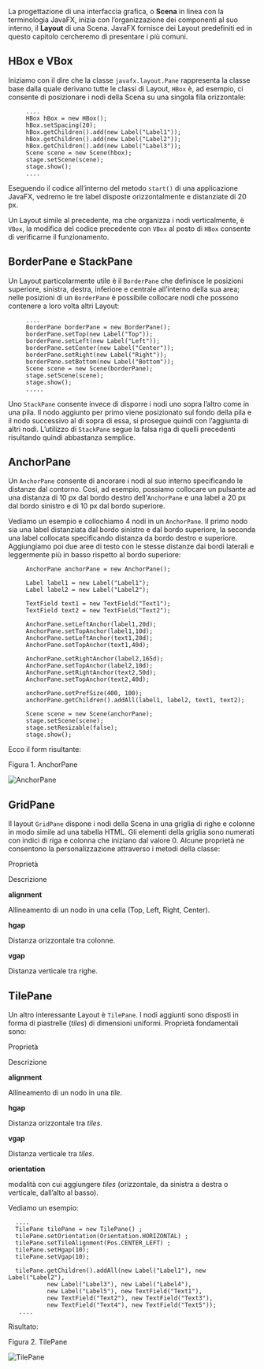 La progettazione di una interfaccia grafica, o **Scena** in linea con la terminologia JavaFX, inizia con l’organizzazione dei componenti al suo interno, il **Layout** di una Scena. JavaFX fornisce dei Layout predefiniti ed in questo capitolo cercheremo di presentare i più comuni.

HBox e VBox
-----------

Iniziamo con il dire che la classe `javafx.layout.Pane` rappresenta la classe base dalla quale derivano tutte le classi di Layout, `HBox` è, ad esempio, ci consente di posizionare i nodi della Scena su una singola fila orizzontale:

         ....
         HBox hBox = new HBox();
         hBox.setSpacing(20);
         hBox.getChildren().add(new Label("Label1"));
         hBox.getChildren().add(new Label("Label2"));
         hBox.getChildren().add(new Label("Label3"));
         Scene scene = new Scene(hbox);
         stage.setScene(scene);
         stage.show();
         ....
        

Eseguendo il codice all’interno del metodo `start()` di una applicazione JavaFX, vedremo le tre label disposte orizzontalmente e distanziate di 20 px.

Un Layout simile al precedente, ma che organizza i nodi verticalmente, è `VBox`, la modifica del codice precedente con `VBox` al posto di `HBox` consente di verificarne il funzionamento.

BorderPane e StackPane
----------------------

Un Layout particolarmente utile è il `BorderPane` che definisce le posizioni superiore, sinistra, destra, inferiore e centrale all’interno della sua area; nelle posizioni di un `BorderPane` è possibile collocare nodi che possono contenere a loro volta altri Layout:

         ....
         BorderPane borderPane = new BorderPane();
         borderPane.setTop(new Label("Top"));
         borderPane.setLeft(new Label("Left"));
         borderPane.setCenter(new Label("Center"));
         borderPane.setRight(new Label("Right"));
         borderPane.setBottom(new Label("Bottom"));
         Scene scene = new Scene(borderPane);
         stage.setScene(scene);
         stage.show();
         .....
         

Uno `StackPane` consente invece di disporre i nodi uno sopra l’altro come in una pila. Il nodo aggiunto per primo viene posizionato sul fondo della pila e il nodo successivo al di sopra di essa, si prosegue quindi con l’aggiunta di altri nodi. L’utilizzo di `StackPane` segue la falsa riga di quelli precedenti risultando quindi abbastanza semplice.

AnchorPane
----------

Un `AnchorPane` consente di ancorare i nodi al suo interno specificando le distanze dal contorno. Cosi, ad esempio, possiamo collocare un pulsante ad una distanza di 10 px dal bordo destro dell’`AnchorPane` e una label a 20 px dal bordo sinistro e di 10 px dal bordo superiore.

Vediamo un esempio e collochiamo 4 nodi in un `AnchorPane`. Il primo nodo sia una label distanziata dal bordo sinistro e dal bordo superiore, la seconda una label collocata specificando distanza da bordo destro e superiore. Aggiungiamo poi due aree di testo con le stesse distanze dai bordi laterali e leggermente più in basso rispetto al bordo superiore:

         AnchorPane anchorPane = new AnchorPane();
         
         Label label1 = new Label("Label1");
         Label label2 = new Label("Label2");
         
         TextField text1 = new TextField("Text1");
         TextField text2 = new TextField("Text2");
         
         AnchorPane.setLeftAnchor(label1,20d);
         AnchorPane.setTopAnchor(label1,10d);
         AnchorPane.setLeftAnchor(text1,20d);
         AnchorPane.setTopAnchor(text1,40d);
         
         AnchorPane.setRightAnchor(label2,165d);
         AnchorPane.setTopAnchor(label2,10d);
         AnchorPane.setRightAnchor(text2,50d);
         AnchorPane.setTopAnchor(text2,40d);
         
         anchorPane.setPrefSize(400, 100);
         anchorPane.getChildren().addAll(label1, label2, text1, text2);
         
         Scene scene = new Scene(anchorPane);
         stage.setScene(scene);
         stage.setResizable(false);
         stage.show();
        

Ecco il form risultante:

Figura 1. AnchorPane

![AnchorPane](http://www.html.it/wp-content/uploads/2017/04/anchorpane.png)

GridPane
--------

Il layout `GridPane` dispone i nodi della Scena in una griglia di righe e colonne in modo simile ad una tabella HTML. Gli elementi della griglia sono numerati con indici di riga e colonna che iniziano dal valore 0. Alcune proprietà ne consentono la personalizzazione attraverso i metodi della classe:

Proprietà

Descrizione

**alignment**

Allineamento di un nodo in una cella (Top, Left, Right, Center).

**hgap**

Distanza orizzontale tra colonne.

**vgap**

Distanza verticale tra righe.

TilePane
--------

Un altro interessante Layout è `TilePane`. I nodi aggiunti sono disposti in forma di piastrelle (_tiles_) di dimensioni uniformi. Proprietà fondamentali sono:

Proprietà

Descrizione

**alignment**

Allineamento di un nodo in una _tile_.

**hgap**

Distanza orizzontale tra _tiles_.

**vgap**

Distanza verticale tra _tiles_.

**orientation**

modalità con cui aggiungere _tiles_ (orizzontale, da sinistra a destra o verticale, dall’alto al basso).

Vediamo un esempio:

      ....
      TilePane tilePane = new TilePane() ;   
      tilePane.setOrientation(Orientation.HORIZONTAL) ; 
      tilePane.setTileAlignment(Pos.CENTER_LEFT) ; 
      tilePane.setHgap(10);
      tilePane.setVgap(10);
      
      tilePane.getChildren().addAll(new Label("Label1"), new Label("Label2"), 
               new Label("Label3"), new Label("Label4"),
               new Label("Label5"), new TextField("Text1"), 
               new TextField("Text2"), new TextField("Text3"),
               new TextField("Text4"), new TextField("Text5"));
       ....
        

Risultato:

Figura 2. TilePane

![TilePane](http://www.html.it/wp-content/uploads/2017/04/tilepane.png)